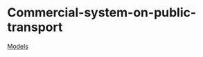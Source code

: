 # Commercial-system-on-public-transport

[Models](https://github.com/Kristofvagymi/Commercial-system-on-public-transport/wiki/Design-of-database)
